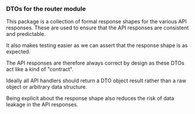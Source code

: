 ### DTOs for the router module

This package is a collection of formal response shapes for the 
various API responses. These are used to ensure that the API
responses are consistent and predictable.

It also makes testing easier as we can assert that the response
shape is as expected.

The API responses are therefore always correct by design as
these DTOs act like a kind of "contract". 

Ideally all API handlers should return a DTO object result
rather than a raw object or arbitrary data structure.

Being explicit about the response shape also reduces the
risk of data leakage in the API responses.

